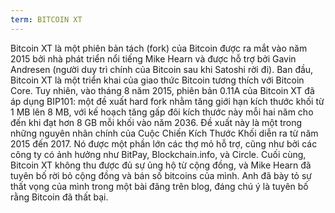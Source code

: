 ```yaml
---
term: BITCOIN XT
---
```


Bitcoin XT là một phiên bản tách (fork) của Bitcoin được ra mắt vào năm 2015 bởi nhà phát triển nổi tiếng Mike Hearn và được hỗ trợ bởi Gavin Andresen (người duy trì chính của Bitcoin sau khi Satoshi rời đi). Ban đầu, Bitcoin XT là một triển khai của giao thức Bitcoin tương thích với Bitcoin Core. Tuy nhiên, vào tháng 8 năm 2015, phiên bản 0.11A của Bitcoin XT đã áp dụng BIP101: một đề xuất hard fork nhằm tăng giới hạn kích thước khối từ 1 MB lên 8 MB, với kế hoạch tăng gấp đôi kích thước này mỗi hai năm cho đến khi đạt hơn 8 GB mỗi khối vào năm 2036. Đề xuất này là một trong những nguyên nhân chính của Cuộc Chiến Kích Thước Khối diễn ra từ năm 2015 đến 2017. Nó được một phần lớn các thợ mỏ hỗ trợ, cũng như bởi các công ty có ảnh hưởng như BitPay, Blockchain.info, và Circle. Cuối cùng, Bitcoin XT không thu được đủ sự ủng hộ từ cộng đồng, và Mike Hearn đã tuyên bố rời bỏ cộng đồng và bán số bitcoins của mình. Anh đã bày tỏ sự thất vọng của mình trong một bài đăng trên blog, đáng chú ý là tuyên bố rằng Bitcoin đã thất bại.